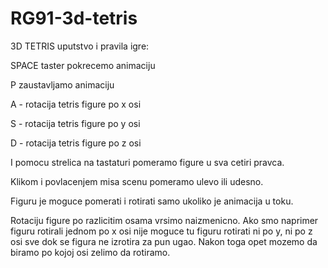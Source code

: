 # RG91-3d-tetris
3D TETRIS uputstvo i pravila igre:

SPACE taster pokrecemo animaciju

P zaustavljamo animaciju

A - rotacija tetris figure po x osi

S - rotacija tetris figure po y osi

D - rotacija tetris figure po z osi

I pomocu strelica na tastaturi pomeramo figure u sva cetiri pravca.

Klikom i povlacenjem misa scenu pomeramo ulevo ili udesno.

Figuru je moguce pomerati i rotirati samo ukoliko je animacija u toku.

Rotaciju figure po razlicitim osama vrsimo naizmenicno.
Ako smo naprimer figuru rotirali jednom po x osi nije moguce tu figuru 
rotirati ni po y, ni po z osi sve dok se figura ne izrotira za pun ugao.
Nakon toga opet mozemo da biramo po kojoj osi zelimo da rotiramo.
